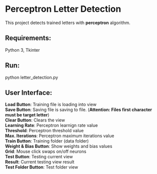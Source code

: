 # Perceptron Letter Detection

This project detects trained letters with **perceptron** algorithm. 

## Requirements:
Python 3, Tkinter

## Run:
python letter_detection.py

## User Interface:

**Load Button**: Training file is loading into view<br/>
**Save Button**: Saving file is saving to file. (**Attention: Files first character must be target letter**) <br/>
**Clear Button**: Clears the view<br/>
**Learning Rate**: Perceptron learnign rate value<br/>
**Threshold**: Perceptron threshold value<br/>
**Max. Iterations**: Perceptron maximum iterations value<br/>
**Train Button**: Training folder (data folder)<br/>
**Weight & Bias Button**: Show weights and bias values<br/>
**Grid**: Mouse click swaps on/off neurons<br/>
**Test Button**: Testing current view<br/>
**Result**: Current testing view result<br/>
**Test Folder Button**: Test folder view